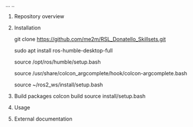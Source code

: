 ...
..

1. Repository overview

2. Installation
   
   git clone https://github.com/me2m/RSL_Donatello_Skillsets.git

   sudo apt install ros-humble-desktop-full

   source /opt/ros/humble/setup.bash

   source /usr/share/colcon_argcomplete/hook/colcon-argcomplete.bash

   source ~/ros2_ws/install/setup.bash


4. Build packages
   colcon build
   source install/setup.bash
   
4. Usage

5. External documentation

